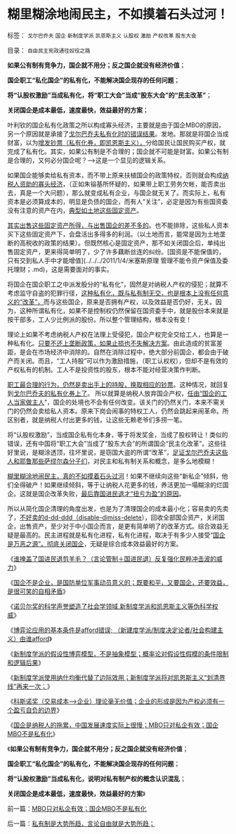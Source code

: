 # 糊里糊涂地闹民主，不如摸着石头过河！

标签： `戈尔巴乔夫` `国企` `新制度学派` `凯恩斯主义` `认股权` `激励` `产权改革` `股东大会` 

目录： `自由民主宪政通往奴役之路`

**如果公有制有竞争力，国企就不用分；反之国企就没有经济价值**；

**国企职工“私化国企”的私有化，不能解决国企现存的任何问题**；

**将“认股权激励”当成私有化，将“职工大会”当成“股东大会”的“民主改革”**；

**关闭国企是成本最低，速度最快，效益最好的方案**；

叶利钦的国企私有化政策之所以构成寡头经济，主要就是由于国企MBO的原因，另一个原因就是承接了[戈尔巴乔夫私有化时的错误结果](../../../2008/12/23/私有化，关闭亏损国企，强化社会保障.md)。发地。那就是将国企当成财富，以为[增发钞票（私有化券，即凯恩斯主义），](../../../2010/1/10/俄罗斯私有化的错误就是“分国企的包袱”.md)分给国民让国民购买产权，就完成了私有化。其实，如果公有制是不合理的；国企就不可能是财富。如果公有制是合理的，又何必分国企呢？——>这是一个显见的逻辑关系。

如果国企能够卖给私有资本，而不带上原来扶植国企的政策特权，否则就会构成[纳税人资助的寡头经济](../../../2009/8/14/特权民企距离俄国式寡头有多远？.md)，（正如朱镕基所怀疑的，如果带上职工劳务欠帐，能否卖出去，真是一个大问题），那么就变成私有企业，与国企就无关了。而实际上，私有资本是必须算成本的，明显是负债的国企，而有人“关注”，必定是因为有些国资委没有注意的资产在内，[典型如土地这些固定资产](../../../2009/8/10/建龙入主通化是否涉及国有资产流失.md)。

[其实出售这些固定资产所得，与出售国企的差不多的](../../../2007/12/26/换汤不换药，避重就轻：《国资法草案剥离国资委监管.md)。也不能排除，这些私人资本买下这些固定资产下，会盘活出多得多的利润。（以土地而言，能常是因为土地垄断的高税收的政策的结果）。但既然核心是固定资产，那不如关闭国企后，单纯出售固定资产，更来得简单明了，少了许多藕断丝连的纠纷。[国资是不能保值的，只有交到私人手中才能增值](../../../2011/1/4/米塞斯原理 管理不能令资产保值及委托理财；.md)，这是需要面对的事实。

将国企在国企职工之中派发股分的“私有化”，固然是对纳税人产权的侵犯；就算不考虑监守自盗的犯罪行径，[这种私有化，既与私有制无交，也是根本上没有任何意义的“改革”，](../../../2010/1/12/中俄“私享化改革”与市场经济“咫尺天涯”.md)而与这些国企，原来是否拥有产权，以及效益是否仍好，无关。因为，这种所谓私有化，如果不是控制权仍然保留在国资委手中，就是股份本来就是按干部多，工人少比例派的股份。所以整个管理结构，根本没有变！

理论上如果不考虑纳税人产权在法理上受侵犯，国企产权完全交给工人，也算是一种私有化。[只要不还上垄断政策，如果止损也不失解决方案](../../../2010/1/10/俄罗斯私有化的错误就是“分国企的包袱”.md)。由此造成的贫富差距，是会在市场经济中消除的。自然在消除过程中，绝大部分前国企，都会由于破产而关闭。而且，“工人持股”可以作为激励措施，（职工认权权），但却不是有效的产权私有的机制。工人不是投资性的股东，根本不能对经营决策作判断。

[职工最合理的行为，仍然是卖出手上的持股，换取相应的钞票](../../../2011/2/11/边际退出成本和休克疗法.md)。这种情况，就回复到[戈尔巴乔夫的私有化券上了](../../../2010/1/12/看俄国，“均贫富”带来永久性不公平.md)。 所以就算是纳税人放弃国企产权，[任由“国企的工人当家做主人](../../../2009/8/8/抵扣工人收入的“工人翻身做了企业的主人”.md)”，国企的处境也不会有任何改变。该关门的仍然关门，本来不需关门的仍然会卖给私人资本。原来下岗会闹事的特权工人，仍然会跳起来闹革命。所区别者，就是纳税人付出更多的钱，让这些无赖老爷们多捞一笔。

将“认股权激励”，当成国企私有化本身，等于将发奖金，当成了股权转让！类似的错误，还有中国将“职工大会”当成了“股东大会”的所谓国企“民主化改革”。这些往好里说，是糊涂透顶，往坏里说，是窃国大盗的所谓“改革”，[足证戈尔巴乔夫这些人和耶鲁那些萨缪尔森分子们](../../../2008/12/18/俄罗斯休克疗法可能被妖魔化了.md)，对民主和私有制关系和概念，是多么地模糊！

[糊里糊涂地闹民主，真的不如摸着石头过河](../../../2010/3/21/中国的民主要慢慢来！摸着石头过河是真理！.md)！如果不继续向这些“新私企”倾斜，他们全得破产！如果继续倾斜，等于让纳税人花更多的钱，养活更加一塌糊涂的烂国企。这就是国企改革失败，[最后靠国进民退才“扭亏为盈”的原因](../../../2009/12/17/崇祯皇帝获报“国进民退”.md)。

所以从简化国企清理的角度出发，也是为了清理国企的成本最小化；容易卖的先卖了，[不好卖的d-dd-ddd（disable-dimiss-delete](../../../2010/11/2/“垄断是否合理”与“是否应干预垄断”.md)），回收全部国企资产，关闭国企，出售资产，至少对于中小国企而言，是更有简单明了的改革方式。综合效益无疑是最高的。民主进程就是私有化进程，私有化进程，取决于有多少人接受“[国企是万恶之源”。彻底关闭国企](../../../2008/9/15/三鹿事件多层次危机处理中挖掘根源.md)，无疑是综合成本效益最好的方案。

《[谁掩盖了国进民退剪羊毛？（言论管制＋国进民退）反复强化民粹冲击波的威力](../../../2011/11/5/谁掩盖了国进民退的剪羊毛？.md)》

《[国企不是企业，是国防单位军事动员意义的；既要和平，又要国企，还要效益，是很可笑的自相矛盾](../../../2011/11/5/国企名“企”不是企业，国企是国防单位.md)》

《[诺贝尔奖的科学声誉塑造了社会学领域,新制度学派和凯恩斯主义等伪科学权威](../../../2011/10/7/诺贝尔奖的声誉塑造了新制度学派的权威.md)》

《[博弈论应用的基本条件是afford错误;
（新建度学派/制度决定论者/社会构建主义）由谁afford](../../../2011/10/24/博弈论应用的基本条件是afford错误的损失.md)》

《[新制度学派的假设性博弈模型，不是抽象模型；概率论对假设性假模的条件限制和逻辑后果](../../../2011/10/24/新制度学派滥用数学，依赖于虚构的假设.md)》

《[新制度学派使用纳什均衡代替了边际效用；新制度学派将对凯恩斯主义“划清界线”再来一次；](../../../2011/10/24/新制度学派使用纳什均衡代替了边际效用.md)》

《[科斯诺奖（交易成本——>企业）理论毫无价值；企业的形成是因为产权必须有一个盈亏自负的边界](../../../2011/11/5/科斯诺奖（交易成本－企业边界）理论是错误的.md)》

《[国企是纳税人的拖累，中国发展速度实际上很慢；MBO只对私企有效；国企MBO不是私有化](../../../2011/11/6/MBO只对私企有效；国企MBO不是私有化.md)》

《**如果公有制有竞争力，国企就不用分；反之国企就没有经济价值**；

**国企职工“私化国企”的私有化，不能解决国企现存的任何问题**；

**将“认股权激励”当成私有化，说明对私有制产权的概念认识混乱**；

**关闭国企是成本最低，速度最快，效益最好的方案**》

前一篇：[MBO只对私企有效；国企MBO不是私有化](../../../2011/11/6/MBO只对私企有效；国企MBO不是私有化.md)

后一篇：[私有制是大势所趋，言论自由就是大势所趋；](../../../2011/11/6/私有制是大势所趋，言论自由就是大势所趋；.md)